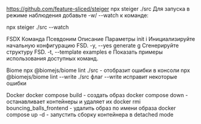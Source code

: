 https://github.com/feature-sliced/steiger
npx steiger ./src
Для запуска в режиме наблюдения добавьте -w/ --watch к команде:

npx steiger ./src --watch

FSDX
Команда Псевдоним Описание Параметры
init i Инициализируйте начальную конфигурацию FSD. -y, --yes
generate g Сгенерируйте структуру FSD. -t, --template
examples e Показать примеры использования доступных команд.

Biome
npx @biomejs/biome lint ./src - отобразит ошибки в консоли
npx @biomejs/biome lint --write ./src  флаг --write исправит некоторые ошибки

Docker
docker compose build - создать образ
docker compose down - останавливает контейнеры и удаляет их
docker rmi bouncing_balls_frontend - удалить образ по имени образа
docker compose up -d - запустить сборку контейнера в detached mode